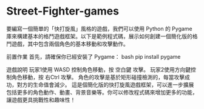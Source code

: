 # Street-Fighter-games
要編寫一個簡單的「快打旋風」風格的遊戲，我們可以使用 Python 的 Pygame 庫來構建基本的格鬥遊戲框架。以下是範例程式碼，展示如何創建一個簡化版的格鬥遊戲，其中包含兩個角色的基本移動和攻擊動作。

前置作業
首先，請確保你已經安裝了 Pygame：
bash
pip install pygame

遊戲說明
玩家1使用 WASD 控制角色移動，按 空白鍵 攻擊。
玩家2使用方向鍵控制角色移動，按 右Ctrl 攻擊。
角色的攻擊是基於矩形碰撞檢測的，每當攻擊成功，對方的生命值會減少。
這是個簡化版的快打旋風遊戲框架，可以進一步擴展包括更多的角色動作、動畫、背景音樂等。你可以修改程式碼來增加更多的功能，讓遊戲更具挑戰性和趣味性！







